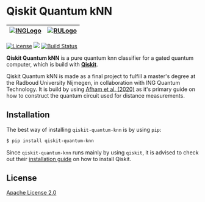 # Qiskit Quantum kNN


| [![INGLogo](http://logok.org/wp-content/uploads/2014/11/ING_logo.png)][ing-home]  | [![RULogo](https://www.ru.nl/publish/pages/954125/ru_en_1.jpg)][ru-home] |
:---:|:---:

[![License](https://img.shields.io/github/license/GroenteLepel/qiskit-quantum-knn)](https://opensource.org/licenses/Apache-2.0)
[![](https://img.shields.io/github/v/release/GroenteLepel/qiskit-quantum-knn)](https://github.com/GroenteLepel/qiskit-quantum-knn/releases/)
[![Build Status](https://img.shields.io/endpoint.svg?url=https%3A%2F%2Factions-badge.atrox.dev%2FGroenteLepel%2Fqiskit-quantum-knn%2Fbadge%3Fref%3Dmaster&style=flat)](https://actions-badge.atrox.dev/GroenteLepel/qiskit-quantum-knn/goto?ref=master)

**Qiskit Quantum kNN** is a pure quantum knn classifier for a gated quantum
computer, which is build with [**Qiskit**][qiskit-github].

Qiskit Quantum kNN is made as a final project to fulfill a master's degree
at the Radboud University Nijmegen, in collaboration with ING Quantum 
Technology. It is build by using [Afham et al. (2020)][afham2020] as it's
primary guide on how to construct the quantum circuit used for distance
measurements.

## Installation
The best way of installing `qiskit-quantum-knn` is by using `pip`:

```bash
$ pip install qiskit-quantum-knn
```

Since `qiskit-quantum-knn` runs mainly by using `qiskit`, it is advised to check
out their [installation guide][3] on how to install Qiskit.

## License
[Apache License 2.0](LICENSE.txt)

[ing-home]: https://www.ing.nl/particulier/english/index.html "ING business home"
[ru-home]: https://www.ru.nl/ "RU homepage"
[qiskit-github]: https://github.com/Qiskit/qiskit
[afham2020]: https://arxiv.org/abs/2003.09187 "Quantum k-nearest neighbor machine learning algorithm"
[3]: https://qiskit.org/documentation/install.html